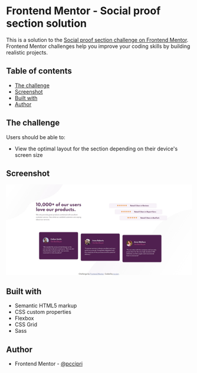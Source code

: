 # Frontend Mentor - Social proof section solution

This is a solution to the [Social proof section challenge on Frontend Mentor](https://www.frontendmentor.io/challenges/social-proof-section-6e0qTv_bA). Frontend Mentor challenges help you improve your coding skills by building realistic projects. 

## Table of contents

- [The challenge](#the-challenge)
- [Screenshot](#screenshot)
- [Built with](#built-with)
- [Author](#author)

## The challenge

Users should be able to:

- View the optimal layout for the section depending on their device's screen size

## Screenshot

![My project](./screenshot.jpg)

## Built with

- Semantic HTML5 markup
- CSS custom properties
- Flexbox
- CSS Grid
- Sass

## Author

- Frontend Mentor - [@pccipri](https://www.frontendmentor.io/profile/pccipri)
